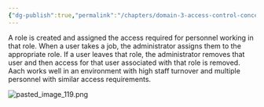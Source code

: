 ```yaml
---
{"dg-publish":true,"permalink":"/chapters/domain-3-access-control-concepts/domain-3-access-control-concepts/3-12-role-based-access-control/","noteIcon":""}
---
```



A role is created and assigned the access required for personnel working in that role. When a user takes a job, the administrator assigns them to the appropriate role. If a user leaves that role, the administrator removes that user and then access for that user associated with that role is removed. Aach works well in an environment with high staff turnover and multiple personnel with similar access requirements.

![pasted_image_119.png](/img/user/pasted_image_119.png)
